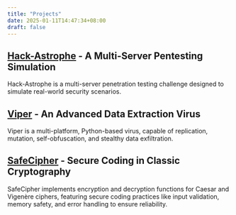 ```yaml
---
title: "Projects"
date: 2025-01-11T14:47:34+08:00
draft: false
---
```


## [Hack-Astrophe](https://github.com/alex-h-23/pentestingbox) - A Multi-Server Pentesting Simulation

Hack-Astrophe is a multi-server penetration testing challenge designed to simulate real-world security scenarios.


## [Viper](https://github.com/beugo/viper) - An Advanced Data Extraction Virus

Viper is a multi-platform, Python-based virus, capable of replication, mutation, self-obfuscation, and stealthy data exfiltration.


## [SafeCipher](https://github.com/beugo/safecipher) - Secure Coding in Classic Cryptography

SafeCipher implements encryption and decryption functions for Caesar and Vigenère ciphers, featuring secure coding practices like input validation, memory safety, and error handling to ensure reliability.
